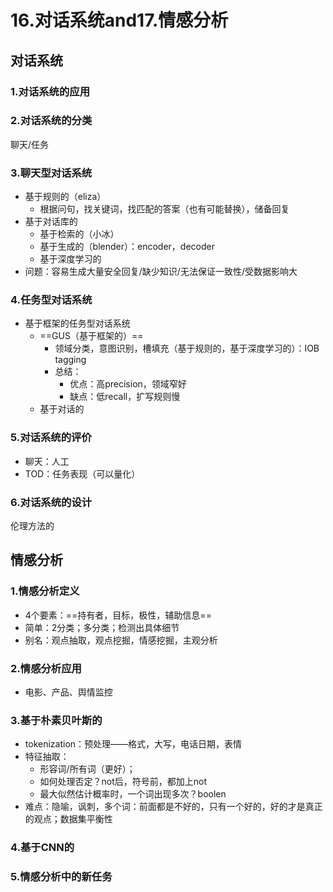 # 16.对话系统and17.情感分析

## 对话系统

### 1.对话系统的应用

### 2.对话系统的分类

聊天/任务

### 3.聊天型对话系统

- 基于规则的（eliza）
  - 根据问句，找关键词，找匹配的答案（也有可能替换），储备回复
- 基于对话库的
  - 基于检索的（小冰）
  - 基于生成的（blender）：encoder，decoder
  - 基于深度学习的
- 问题：容易生成大量安全回复/缺少知识/无法保证一致性/受数据影响大

### 4.任务型对话系统

- 基于框架的任务型对话系统
  - ==GUS（基于框架的）==
    - 领域分类，意图识别，槽填充（基于规则的，基于深度学习的）：IOB tagging
    - 总结：
      - 优点：高precision，领域窄好
      - 缺点：低recall，扩写规则慢
  - 基于对话的

### 5.对话系统的评价

- 聊天：人工
- TOD：任务表现（可以量化）

### 6.对话系统的设计

伦理方法的

## 情感分析

### 1.情感分析定义

- 4个要素：==持有者，目标，极性，辅助信息==
- 简单：2分类；多分类；检测出具体细节
- 别名：观点抽取，观点挖掘，情感挖掘，主观分析

### 2.情感分析应用

- 电影、产品、舆情监控

### 3.基于朴素贝叶斯的

- tokenization：预处理——格式，大写，电话日期，表情
- 特征抽取：
  - 形容词/所有词（更好）；
  - 如何处理否定？not后，符号前，都加上not
  - 最大似然估计概率时，一个词出现多次？boolen
- 难点：隐喻，讽刺，多个词：前面都是不好的，只有一个好的，好的才是真正的观点；数据集平衡性

### 4.基于CNN的

### 5.情感分析中的新任务





